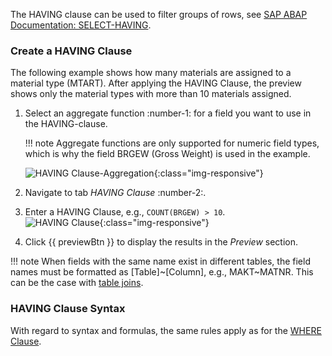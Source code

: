 
The HAVING clause can be used to filter groups of rows, see [SAP ABAP Documentation: SELECT-HAVING](https://help.sap.com/doc/abapdocu_750_index_htm/7.50/en-US/abaphaving_clause.htm).

### Create a HAVING Clause

The following example shows how many materials are assigned to a material type (MTART). 
After applying the HAVING Clause, the preview shows only the material types with more than 10 materials assigned.


1. Select an aggregate function :number-1: for a field you want to use in the HAVING-clause. 

	!!! note 
		Aggregate functions are only supported for numeric field types, which is why the field BRGEW (Gross Weight) is used in the example.

	![HAVING Clause-Aggregation](../../assets/images/documentation/components/table/having-clause-aggregate.png){:class="img-responsive"}
2. Navigate to tab *HAVING Clause* :number-2:.
3. Enter a HAVING Clause, e.g., `COUNT(BRGEW) > 10`.<br>
![HAVING Clause](../../assets/images/documentation/components/table/having-clause.png){:class="img-responsive"}
4. Click {{ previewBtn }} to display the results in the *Preview* section.

!!! note 
	When fields with the same name exist in different tables, the field names must be formatted as [Table]~[Column], e.g., MAKT~MATNR. 
	This can be the case with [table joins](table-join.md).

### HAVING Clause Syntax 

With regard to syntax and formulas, the same rules apply as for the [WHERE Clause](where-clause.md#where-clause-syntax). 

